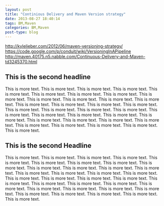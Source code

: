 ```yaml
---
layout: post
title: "Continious Delivery and Maven Version strategy"
date: 2013-08-27 18:40:14
tags: BM,Maven
categories: BM,Maven
post-type: blog
---
```


http://kylelieber.com/2012/06/maven-versioning-strategy/
https://code.google.com/p/conduit/wiki/VersioningInAPipeline
http://maven.40175.n5.nabble.com/Continuous-Delivery-and-Maven-td3245370.html

## This is the second headline ##

This is more text. This is more text. This is more text. This is more text. This is more text. 
This is more text. This is more text. This is more text. This is more text. This is more text. 
This is more text. This is more text. This is more text. This is more text. This is more text. 
This is more text. This is more text. This is more text. This is more text. This is more text. 
This is more text. This is more text. This is more text. This is more text. This is more text. 
This is more text. This is more text. This is more text. This is more text. This is more text. 
This is more text. This is more text. This is more text. This is more text. This is more text. 

## This is the second Headline ##
This is more text. This is more text. This is more text. This is more text. This is more text. 
This is more text. This is more text. This is more text. This is more text. This is more text. 
This is more text. This is more text. This is more text. This is more text. This is more text. 
This is more text. This is more text. This is more text. This is more text. This is more text. 
This is more text. This is more text. This is more text. This is more text. This is more text. 
This is more text. This is more text. This is more text. This is more text. This is more text. 
This is more text. This is more text. This is more text. This is more text. This is more text. 
